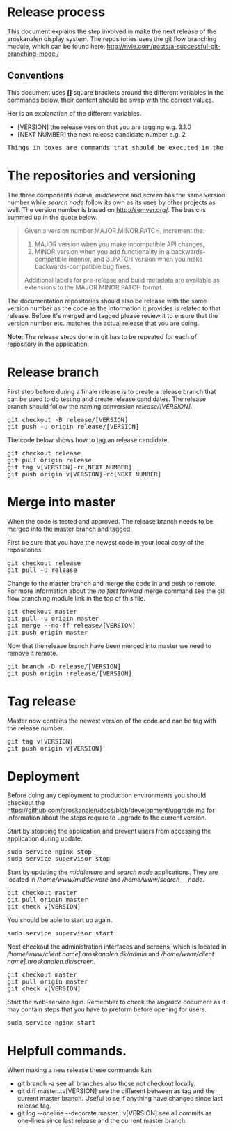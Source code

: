 # Release process
This document explains the step involved in make the next release of the aroskanalen display system. The repositories uses the git flow branching module, which can be found here: http://nvie.com/posts/a-successful-git-branching-model/


## Conventions
This document uses __[]__ square brackets around the different variables in the commands below, their content should be swap with the correct values.

Her is an explanation of the different variables.

  * [VERSION] the release version that you are tagging e.g. 3.1.0
  * [NEXT NUMBER] the next release candidate number e.g. 2
  
<pre>
Things in boxes are commands that should be executed in the terminal.
</pre>

# The repositories and versioning
The three components _admin_, _middleware_ and _screen_ has the same version number while _search node_ follow its own as its uses by other projects as well. The version number is based on http://semver.org/. The basic is summed up in the quote below.

> Given a version number MAJOR.MINOR.PATCH, increment the:
>
>    1. MAJOR version when you make incompatible API changes,
>    2. MINOR version when you add functionality in a backwards-compatible manner, and
>    3 .PATCH version when you make backwards-compatible bug fixes.
>
> Additional labels for pre-release and build metadata are available as extensions to the MAJOR.MINOR.PATCH format.

The documentation repositories should also be release with the same version number as the code as the information it provides is related to that release. Before it's merged and tagged please review it to ensure that the version number etc. matches the actual release that you are doing.

__Note__: The release steps done in git has to be repeated for each of repository in the application.

# Release branch
First step before during a finale release is to create a release branch that can be used to do testing and create release candidates. The release branch should follow the naming conversion _release/[VERSION]_.

<pre>
git checkout -B release/[VERSION]
git push -u origin release/[VERSION]
</pre>

The code below shows how to tag an release candidate.
<pre>
git checkout release
git pull origin release
git tag v[VERSION]-rc[NEXT NUMBER]
git push origin v[VERSION]-rc[NEXT NUMBER]
</pre>

# Merge into master
When the code is tested and approved. The release branch needs to be merged into the master branch and tagged.

First be sure that you have the newest code in your local copy of the repositories.
<pre>
git checkout release
git pull -u release
</pre>

Change to the master branch and merge the code in and push to remote. For more information about the _no fast forward_ merge command see the git flow branching module link in the top of this file.
<pre>
git checkout master
git pull -u origin master
git merge --no-ff release/[VERSION]
git push origin master
</pre>

Now that the release branch have been merged into master we need to remove it remote.
<pre>
git branch -D release/[VERSION]
git push origin :release/[VERSION]
</pre>

# Tag release
Master now contains the newest version of the code and can be tag with the release number.
<pre>
git tag v[VERSION]
git push origin v[VERSION]
</pre>


# Deployment

Before doing any deployment to production environments you should checkout the https://github.com/aroskanalen/docs/blob/development/upgrade.md for information about the steps require to upgrade to the current version.

Start by stopping the application and prevent users from accessing the application during update.
<pre>
sudo service nginx stop
sudo service supervisor stop
</pre>

Start by updating the _middleware_ and _search node_ applications. They are located in _/home/www/middleware_ and _/home/www/search___node_.
<pre>
git checkout master
git pull origin master
git check v[VERSION]
</pre>

You should be able to start up again.
<pre>
sudo service supervisor start
</pre>


Next checkout the administration interfaces and screens, which is located in _/home/www/client name].aroskanalen.dk/admin_ and _/home/www/client name].aroskanalen.dk/screen_.

<pre>
git checkout master
git pull origin master
git check v[VERSION]
</pre>


Start the web-service agin. Remember to check the _upgrade_ document as it may contain steps that you have to preform before opening for users.
<pre>
sudo service nginx start
</pre>


# Helpfull commands.
When making a new release these commands kan 

 * git branch -a see all branches also those not checkout locally.
 * git diff master...v[VERSION] see the different between as tag and the current master branch. Useful to se if anything have changed since last release tag.
 * git log --oneline --decorate master...v[VERSION] see all commits as one-lines since last release and the current master branch.
 

